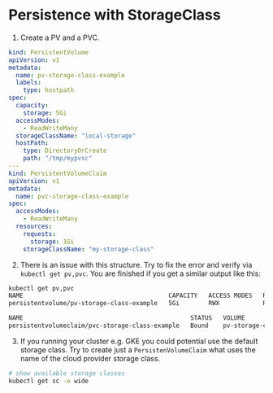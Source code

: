 # Persistence with StorageClass

1. Create a PV and a PVC. 
```yaml 
kind: PersistentVolume
apiVersion: v1
metadata:
  name: pv-storage-class-example
  labels:
    type: hostpath
spec:
  capacity:
    storage: 5Gi
  accessModes:
    - ReadWriteMany
  storageClassName: "local-storage"
  hostPath:
    type: DirectoryOrCreate
    path: "/tmp/mypvsc"
---
kind: PersistentVolumeClaim
apiVersion: v1
metadata:
  name: pvc-storage-class-example
spec:
  accessModes:
    - ReadWriteMany
  resources:
    requests:
      storage: 1Gi
    storageClassName: "my-storage-class"
```
2. There is an issue with this structure. Try to fix the error and verify via `kubectl get pv,pvc`. You are finished if you get a similar output like this:
```bash
kubectl get pv,pvc
NAME                                        CAPACITY   ACCESS MODES   RECLAIM POLICY   STATUS   CLAIM                               STORAGECLASS    REASON   AGE
persistentvolume/pv-storage-class-example   5Gi        RWX            Retain           Bound    default/pvc-storage-class-example   local-storage            5s

NAME                                              STATUS   VOLUME                     CAPACITY   ACCESS MODES   STORAGECLASS    AGE
persistentvolumeclaim/pvc-storage-class-example   Bound    pv-storage-class-example   5Gi        RWX            local-storage   5s
```

3. If you running your cluster e.g. GKE you could potential use the default storage class. Try to create just a `PersistenVolumeClaim` what uses the name of the cloud provider storage class.
```bash
# show available storage classes
kubectl get sc -o wide
```